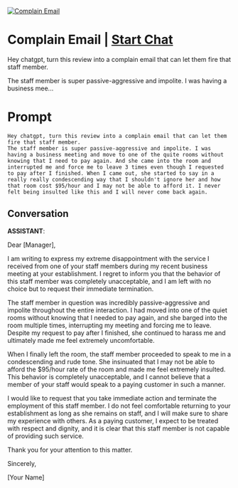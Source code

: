 
[![Complain Email](https://flow-prompt-covers.s3.us-west-1.amazonaws.com/icon/minimalist/mini_4.png)](https://gptcall.net/chat.html?data=%7B%22contact%22%3A%7B%22id%22%3A%22909fd9d6-2318-403d-bd5e-8b4b5330fdfc%22%2C%22flow%22%3Atrue%7D%7D)
# Complain Email | [Start Chat](https://gptcall.net/chat.html?data=%7B%22contact%22%3A%7B%22id%22%3A%22909fd9d6-2318-403d-bd5e-8b4b5330fdfc%22%2C%22flow%22%3Atrue%7D%7D)
Hey chatgpt, turn this review into a complain email that can let them fire that staff member.

The staff member is super passive-aggressive and impolite. I was having a business mee...

# Prompt

```
Hey chatgpt, turn this review into a complain email that can let them fire that staff member.
The staff member is super passive-aggressive and impolite. I was having a business meeting and move to one of the quite rooms without knowing that I need to pay again. And she came into the room and interrupted me and force me to leave 3 times even though I requested to pay after I finished. When I came out, she started to say in a really really condescending way that I shouldn't ignore her and how that room cost $95/hour and I may not be able to afford it. I never felt being insulted like this and I will never come back again.
```

## Conversation

**ASSISTANT**: <div class="markdown prose w-full break-words dark:prose-invert light"><p>Dear [Manager],</p><p>I am writing to express my extreme disappointment with the service I received from one of your staff members during my recent business meeting at your establishment. I regret to inform you that the behavior of this staff member was completely unacceptable, and I am left with no choice but to request their immediate termination.</p><p>The staff member in question was incredibly passive-aggressive and impolite throughout the entire interaction. I had moved into one of the quiet rooms without knowing that I needed to pay again, and she barged into the room multiple times, interrupting my meeting and forcing me to leave. Despite my request to pay after I finished, she continued to harass me and ultimately made me feel extremely uncomfortable.</p><p>When I finally left the room, the staff member proceeded to speak to me in a condescending and rude tone. She insinuated that I may not be able to afford the $95/hour rate of the room and made me feel extremely insulted. This behavior is completely unacceptable, and I cannot believe that a member of your staff would speak to a paying customer in such a manner.</p><p>I would like to request that you take immediate action and terminate the employment of this staff member. I do not feel comfortable returning to your establishment as long as she remains on staff, and I will make sure to share my experience with others. As a paying customer, I expect to be treated with respect and dignity, and it is clear that this staff member is not capable of providing such service.</p><p>Thank you for your attention to this matter.</p><p>Sincerely,

[Your Name]</p></div>


